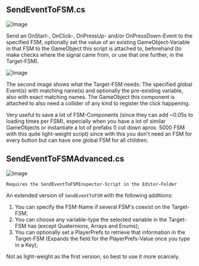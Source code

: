 ## SendEventToFSM.cs
![Image](../Screenshots/Components/SendEventToFSM_Info.png)

Send an OnStart-, OnClick-, OnPressUp- and/or OnPressDown-Event to the specified FSM, optionally set the value of an existing GameObject-Variable in that FSM to the GameObject this script is attached to, beforehand (to make checks where the signal came from, or use that one further, in the Target-FSM).

![Image](../Screenshots/Components/SendEventToFSM_Info2.png)

The second image shows what the Target-FSM needs: The specified global Event(s) with matching name(s) and optionally the pre-existing variable, also with exact matching names.
The GameObject this component is attached to also need a collider of any kind to register the click happening.

Very useful to save a lot of FSM-Components (since they can add ~0.05s to loading times per FSM), 
especially when you have a lot of similar GameObjects or instantiate a lot of prefabs (I cut down aprox. 5000 FSM with this quite light-weight script) 
since with this you don't need an FSM for every button but can have one global FSM for all children.

## SendEventToFSMAdvanced.cs
![Image](../Screenshots/Components/SendEventToFSMAdvanced_Info.png)

```
Requires the SendEventToFSMInspector-Script in the Editor-Folder
```

An extended version of `SendEventToFSM` with the following additions:
1. You can specify the FSM-Name if several FSM's coexist on the Target-FSM;
2. You can choose any variable-type the selected variable in the Target-FSM has (except Quaternions, Arrays and Enums);
3. You can optionally set a PlayerPrefs to retrieve that information in the Target-FSM (Expands the field for the PlayerPrefs-Value once you type in a Key);

Not as light-weight as the first version, so best to use it more scarcely.